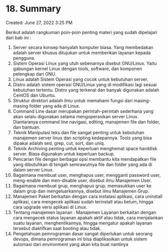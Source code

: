 # 18. Summary

Created: June 27, 2022 3:25 PM

Berikut adalah rangkuman poin-poin penting materi yang sudah dipelajari dari bab ini :

1. Server secara konsep hanyalah komputer biasa. Yang membedakan adalah server khusus ditujukan untuk memberikan layanan kepada pengguna.
2. Sistem Operasi Linux yang utuh sebenarnya disebut GNU/Linux. Yaitu gabungan kernel Linux dengan tools, software, dan komponen pelengkap dari GNU.
3. Linux adalah Sistem Operasi yang cocok untuk kebutuhan server.
4. Distro adalah sistem operasi GNU/Linux yang di modifikasi lagi sesuai kebutuhan tertentu. Distro yang terkenal dan banyak digunakan adalah CentOS dan Ubuntu.
5. Struktur direktori adalah ilmu untuk memahami fungsi dari masing-masing folder yang ada di Linux.
6. Command Line dasar merupakan perintah-perintah sederhana yang akan selalu digunakan selama mengoperasikan server Linux. Diantaranya command line navigasi, editing, manajemen file dan folder, dan bantuan.
7. Teknik Manipulasi teks dan file sangat penting untuk kebutuhan manajemen server linux dan scripting kedepannya. Tools yang bisa dipakai adalah sed, grep, cut, sort, dan uniq.
8. Teknik Archiving penting untuk keperluan menghemat space harddisk server. Biasa digunakan untuk keperluan backup.
9. Pencarian file dengan berbagai opsi membantu kita mendapatkan file yang dibutuhkan di tengah semrawutnya file dan folder yang ada di dalam server Linux.
10. Bagaimana membuat user, menghapus user, mengganti password user, meng-enable dan men-disable user, disebut ilmu Manajemen User.
11. Bagaimana membuat grup, menghapus grup, memasukkan user ke dalam grup dan mengeluarkannya, disebut ilmu Manajemen Grup.
12. Manajemen Paket berkaitan dengan cara instalasi aplikasi, cara uninstall aplikasi, cara mengecek aplikasi sudah terinstall atau belum, hingga cara upgrade versi aplikasi di Linux.
13. Tentang manajemen layanan : Manajemen Layanan berkaitan dengan cara mengecek status layanan apakah aktif atau tidak, cara menjalankan suatu layanan, menghentikannya, hingga mengatur apakah layanan tersebut diaktifkan saat booting atau tidak.
14. Pengetahuan pemrograman dasar sangat diperlukan untuk seorang devops, dimana pemrograman ini bisa diaplikasikan untuk sistem automasi dari environment yang akan kita buat nantinya